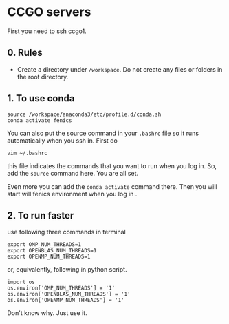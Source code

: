 # CCGO servers

First you need to ssh ccgo1.

## 0. Rules
* Create a directory under `/workspace`. Do not create any files or folders in the root directory.

## 1. To use conda
```
source /workspace/anaconda3/etc/profile.d/conda.sh
conda activate fenics
```

You can also put the source command in your `.bashrc` file so it runs automatically when you ssh in. First do
```
vim ~/.bashrc
```
this file indicates the commands that you want to run when you log in. So, add the `source` command here. You are all set. 

Even more you can add the `conda activate` command there. Then you will start will fenics environment when you log in .

## 2. To run faster
use following three commands in terminal
```
export OMP_NUM_THREADS=1
export OPENBLAS_NUM_THREADS=1
export OPENMP_NUM_THREADS=1
```
or, equivalently, following in python script.
```
import os
os.environ['OMP_NUM_THREADS'] = '1'
os.environ['OPENBLAS_NUM_THREADS'] = '1'
os.environ['OPENMP_NUM_THREADS'] = '1'
```
Don't know why. Just use it. 
